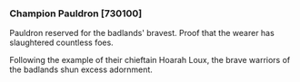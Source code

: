 ### Champion Pauldron [730100]

Pauldron reserved for the badlands' bravest. Proof that the wearer has slaughtered countless foes.

Following the example of their chieftain Hoarah Loux, the brave warriors of the badlands shun excess adornment.